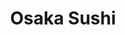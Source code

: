 ---
layout: place
title: "Osaka Sushi"
permalink: /pennsylvania/southampton/osaka-sushi.html
stateAbbr: PA
stateName: Pennsylvania
cityName: Southampton
seo:
  name: "Osaka Sushi"
  type: Restaurant
  links: http://www.osaka504.com/
description: "Osaka Sushi serves delicious sushi in Southampton, Pennsylvania. Try fresh Japanese dishes for a great dining experience. "
place_id: ChIJMwBvMWGsxokR7whFki24wWE
photos:
  - name: >-
      places/ChIJMwBvMWGsxokR7whFki24wWE/photos/AeeoHcLRb-IqCKylF7l7Mxfqeh5fHVRddCMMdrm-R-Aq-GIE0BMN1tbdHI8FryynhkalCgJ7bf0237F93kqzUu5ZnbMIx8isv5vqThsQfURhOgSZBX8pA33BuIY_eWFGme_qmMoi_5CAdD8ARqmACKdPuf6SVS7eoxPMYdoF1hofiJr3xDEAkJSE_0w6W4_CD_Aa6sWK69N5vIIWutEDn3bzlIW9ZIUnVLHS5zcV7e9MAH28T1CL4rt4aDQE5M3raQvXUxXLsfEZZDlCO9SvWi09DWyzxeh1yTLlOPp2d604z2eDM1T9CEn3l7vMf-r7XMntA777aWx-8Kys32CfOZMS0x2sxHZpv4xyCD9vjgyKtugvaPAkYq8X7bgESvIUmudw1RQJLGQ0fzniiOFVEoLn_k8UMrVWecwn1lY04bEZAjMEUcIJ
    widthPx: 4032
    heightPx: 3024
    authorAttributions:
      - displayName: peter hahn
        uri: https://maps.google.com/maps/contrib/101599331997505172916
        photoUri: >-
          https://lh3.googleusercontent.com/a-/ALV-UjVWmZZjRXN8uY5Ze4SmPqSvKiSHlsbHaMvjkNMrXk56thlg7TvePQ=s100-p-k-no-mo
    flagContentUri: >-
      https://www.google.com/local/imagery/report/?cb_client=maps_api_places.places_api&image_key=!1e10!2sCIHM0ogKEICAgICWjvzRmQE&hl=en-US
    googleMapsUri: >-
      https://www.google.com/maps/place//data=!3m4!1e2!3m2!1sCIHM0ogKEICAgICWjvzRmQE!2e10!4m2!3m1!1s0x89c6ac61316f0033:0x61c1b82d924508ef
  - name: >-
      places/ChIJMwBvMWGsxokR7whFki24wWE/photos/AeeoHcIuGQ1P4znBmWm5bJnZRItJ3G-14m_WGL8CF1nG0VpjF60ca67qXhnIgrCi4zr783YtH_-Uh_sXn9S1gszeZSJITDGzUL59O7LEPj-SPzdwN50bDI392dFqIoKoJguwmIpsWL-AxT8zUEdC8URGIEEEIY0_MHcEnUJmFanppXQqfteis3gplIthfUyXTZZ0SGwUevp6S7qFGGX4mByGdr5kU4M_GtK-UdznKLRMN3EsYtYUfypUWhkA8gc1U8ry_dDTNHEH_CzJKn8XkDhH6zot0no5BVLVYqzdW7FGxbVcqQ
    widthPx: 2268
    heightPx: 4032
    authorAttributions:
      - displayName: osaka504
        uri: https://maps.google.com/maps/contrib/115275672870154813616
        photoUri: >-
          https://lh3.googleusercontent.com/a/ACg8ocIY5C93AsaYqJfxy8vtOGxfT-ys9R48_jdbXMaGWI3ohFK4CA=s100-p-k-no-mo
    flagContentUri: >-
      https://www.google.com/local/imagery/report/?cb_client=maps_api_places.places_api&image_key=!1e10!2sAF1QipM_0ccnl-YB8gwykjSKjRMzuukcHMffnsLkSjdG&hl=en-US
    googleMapsUri: >-
      https://www.google.com/maps/place//data=!3m4!1e2!3m2!1sAF1QipM_0ccnl-YB8gwykjSKjRMzuukcHMffnsLkSjdG!2e10!4m2!3m1!1s0x89c6ac61316f0033:0x61c1b82d924508ef
  - name: >-
      places/ChIJMwBvMWGsxokR7whFki24wWE/photos/AeeoHcKYky6sbiOEVkHlnFy4yk0x0HjFJsW5M7R7IDfeN7YaArNymyOdbj9sogFnGaec8SRdBZCqBYeSHpJFbMx00VChLHMdbXuCtkBeBup2wklsSr2nmTMdDEkUy4UtHnp7Wq-LulyT7xg_kV1NcqNVn35ZYJYEqOOXLUpjb-PZuEMVJmedY9e4hWkPSRD8p2DLy84Kr7f1Cjt-jPbQsfBuL3zxQpCPkQ1JxSXkCeDtTu10k6tPWZgToos_Tmq_VeREnMf-VbULwtB78mjK2hPhonuJCW3gdujI0FDdeXhTHW4l-EAm6FVhn5cmszPlk8Qxty4RNWnFNJjKClCsauUuj2UdROxe2Mji7AFCoDLY4CDWnNKtC8SmlDFbstpLj4bTYJGitCLMVavfz_dw5af2rEVjZN9wmNO8oB1bZAJpl2z-1YrT
    widthPx: 4032
    heightPx: 3024
    authorAttributions:
      - displayName: AC 生活vlog
        uri: https://maps.google.com/maps/contrib/113554314402178204387
        photoUri: >-
          https://lh3.googleusercontent.com/a-/ALV-UjV2V30d1WjcyHmF1Oo-91g9X91MhqbFBn3wHoSkqYx3ntPhmdaH=s100-p-k-no-mo
    flagContentUri: >-
      https://www.google.com/local/imagery/report/?cb_client=maps_api_places.places_api&image_key=!1e10!2sCIHM0ogKEICAgIDRq9qrowE&hl=en-US
    googleMapsUri: >-
      https://www.google.com/maps/place//data=!3m4!1e2!3m2!1sCIHM0ogKEICAgIDRq9qrowE!2e10!4m2!3m1!1s0x89c6ac61316f0033:0x61c1b82d924508ef
  - name: >-
      places/ChIJMwBvMWGsxokR7whFki24wWE/photos/AeeoHcJEr5MqG_abPLzL0Er5rzLCkZH65cuBg2Y-vZnF7ZFIIi3l5WsuOdIhtaqJjDMYar8qXuLpNCbSUCTr0oXUKrP4Hky51yeIMr1vvZ97FfyyDLq-hqF4oQgOuCuaUYNWJEXRhZmt__4inqF2ke1EusZbAgySpoqsJ5F7Byt9zflSPX5uFx_-v7Bwd3mJILSFGQ2fHP0VGlRLKePVQJO32cb7H7wuG8oiaXEiLZ_MGY-Lhm4GhDOR9wXkqdlX4xqgMosyGfbMC9QRGxK2TDTwoKLlA5WbLerW6WSbfXo38yZe2s_tchOdu3SBpJysdpC2AJSNfbWW5x4UhH5z0r1klqI9n5WIPU44iXVAV5JsbdGZFhxEzOWj9FMi_NkmW8vrPm1RV9z0_zcqfPScuZp_OehhNceS50RKuiZKoo8oK2rZi5Q
    widthPx: 4000
    heightPx: 3000
    authorAttributions:
      - displayName: Maryna Perepelyuk
        uri: https://maps.google.com/maps/contrib/116639938934057517059
        photoUri: >-
          https://lh3.googleusercontent.com/a-/ALV-UjWi2_XNRRkOTrhGJH0EPgWE3PMBsGoycwzfuI8Zl_grAdedLxM=s100-p-k-no-mo
    flagContentUri: >-
      https://www.google.com/local/imagery/report/?cb_client=maps_api_places.places_api&image_key=!1e10!2sCIHM0ogKEICAgICz5PKkqgE&hl=en-US
    googleMapsUri: >-
      https://www.google.com/maps/place//data=!3m4!1e2!3m2!1sCIHM0ogKEICAgICz5PKkqgE!2e10!4m2!3m1!1s0x89c6ac61316f0033:0x61c1b82d924508ef
  - name: >-
      places/ChIJMwBvMWGsxokR7whFki24wWE/photos/AeeoHcKL4d12SiSuLfes9s64fTLyl5pIlg7dVBu7Ug0iWBwlepzSaGVZ1a2TbN7BA9p4R3mISu8TJF597fsUp_TPfX4Ll51IzfaUQbmGYidioRpieZh5vtTUgiYMYh3V2JIykRCK-cDB6YazV65CmbAF8fUoSRIVOoYdg3sc9xYkcQQ-HJQylLH6N3oHUs2o5_kMwMuaYuNTwILNroe8zUJtbozHbvIRyPXlyGhxYew4y8k4DpQoTY6RmjtbaiOMArHd1UKKISBCUea7XujzN-uQboCXTqybHrAlVfEcCZWEJzwZ9ppPFZVdvrBBk97U2ct40BA7YSjq-_KSFZxcUkpbPNXyjs6cOMA5QKjq_yDmLoRT6-p0XXbjBVfe0bkXjjXVUhmjvMcWM5yp9YIsUXBEI8vGfEAa9KPxMBQIk6LyEdVCkR8
    widthPx: 1824
    heightPx: 3264
    authorAttributions:
      - displayName: Debra Dietz-Bergstrasser (Debbie)
        uri: https://maps.google.com/maps/contrib/115297654251535002989
        photoUri: >-
          https://lh3.googleusercontent.com/a/ACg8ocKggJ57pfQq_KouaEjqnRlxdlc64KNfvcB2_Nkb1bQlgKQ1XHuf=s100-p-k-no-mo
    flagContentUri: >-
      https://www.google.com/local/imagery/report/?cb_client=maps_api_places.places_api&image_key=!1e10!2sCIHM0ogKEICAgICcwu2H4QE&hl=en-US
    googleMapsUri: >-
      https://www.google.com/maps/place//data=!3m4!1e2!3m2!1sCIHM0ogKEICAgICcwu2H4QE!2e10!4m2!3m1!1s0x89c6ac61316f0033:0x61c1b82d924508ef
  - name: >-
      places/ChIJMwBvMWGsxokR7whFki24wWE/photos/AeeoHcLCgrMQoE3pDyk7H2daLmbUM9f3kiEh7IISCFCOdabyU6HmcEFIBlCtq9-oKj9KdA11cE5kCil7RP6WjzigPyTLju92Lq9w5Nep8yIKWmuRPkuzOxL-vTQbvs0GhZlCz33RDOax9wgGH8sakTNmMP3Qw3Gzjn6wdPp_vu9mIWQ64ZK_0-ylink0WdRHLOsjwr9InsS0_HAwkhFG1xhHTky74zNnG1qYEp01OXwJ7bFHbKdnHjVdjVUQFtyc6GeJtM346oo_8EWQAXlqvSnwiYNRODrDBDISic9_xmr2T_IPc1J-TI5w67xRVo0tNR0P6TzAhOhwhB6RmYw4p3-UcM1wT4Q_FQegQBZ4SEHCR9Z0kKNTV3UWxoazoKFz6GOe0eFa-1YnyCEoVAcuUDfNS7gx6i8cYsZ2C1S8Pce50juSodwN
    widthPx: 2991
    heightPx: 1999
    authorAttributions:
      - displayName: Maria Nishporenko
        uri: https://maps.google.com/maps/contrib/114108011265059938460
        photoUri: >-
          https://lh3.googleusercontent.com/a-/ALV-UjUwICVTPONziF3Y0KXQWh1D2W5bLv5_b0_aJGerFcW0ykopyu3rVA=s100-p-k-no-mo
    flagContentUri: >-
      https://www.google.com/local/imagery/report/?cb_client=maps_api_places.places_api&image_key=!1e10!2sCIHM0ogKEICAgIC_wfn4kQE&hl=en-US
    googleMapsUri: >-
      https://www.google.com/maps/place//data=!3m4!1e2!3m2!1sCIHM0ogKEICAgIC_wfn4kQE!2e10!4m2!3m1!1s0x89c6ac61316f0033:0x61c1b82d924508ef
  - name: >-
      places/ChIJMwBvMWGsxokR7whFki24wWE/photos/AeeoHcKpW2PtjbaZGRGpKHHn-W2Db00gHwgxlhYevGiunAVyaQuBCYljlNpc7yTlLURN65LvpzDUR1OZEUyQ199JlWk0z-eFS_Gd5igIAQlHg7rYJQATK7wTAC9Y1RvKOb-btGfOcaQbBvnsgtmEHceu3lJDgBASMziyVPVlBOeIWZtZHvDu6keGZz2lr7Alg4UOqIEbqfjysrwQXmi5IJmoDsXgxtCkPXz62qWt5ZgVvbhzRv0GsQhqNcSV4UXYb48iqGe4yFfitTzxWyesHa2sbRCWaYUPpzf9Ma3ZLHlbr3RwAgVpM_W78lByK8sRsxJeFdLK-Ltek6Q0JlTaphMoO4caZQqrCnaaIhWiDAZJxe-5k_oJBFFEX5ZM9-w8BUpCHnTpNgMIk_0IBv9B9o80648u2HuCTj8N6nPdDNp5txQ
    widthPx: 3000
    heightPx: 4000
    authorAttributions:
      - displayName: Chuck Harris
        uri: https://maps.google.com/maps/contrib/110506937960220577112
        photoUri: >-
          https://lh3.googleusercontent.com/a/ACg8ocJWI-K1RjskcrrHD0njkTIHrQdKWIqdL_6ulgFowUn5r30zTNlA=s100-p-k-no-mo
    flagContentUri: >-
      https://www.google.com/local/imagery/report/?cb_client=maps_api_places.places_api&image_key=!1e10!2sCIHM0ogKEICAgICWk5H2Dg&hl=en-US
    googleMapsUri: >-
      https://www.google.com/maps/place//data=!3m4!1e2!3m2!1sCIHM0ogKEICAgICWk5H2Dg!2e10!4m2!3m1!1s0x89c6ac61316f0033:0x61c1b82d924508ef
  - name: >-
      places/ChIJMwBvMWGsxokR7whFki24wWE/photos/AeeoHcLTgrDkcOEtsJNf5uuEded9tlcvfjRnINo6DicmzqfRtU5QxcSGSWo522VFuREiFKc3Vs3khxRRbsweiNYyH1lfMGfNUpBjw9-8r6Q6Xm6bv5CcS8lEBuAEkaP0ltBkqSkOzT_5mcbpPvVecJ9B3LVk4wPQztspL9_Ba8hN5W3FZC0OX4fAqZ4s66miSCyQX_hwfjH3SKLxDHxXH4PX33K51xw5SN2HaiICgk3RwF5IUC7XBXWuAUWhgxeQI8YaMwoXJqYhkIHnoimLzxzFVsXLlu38mI9bLfdlu-Q4eHAeaazfLGUGggyrOS7jmHD0H9S3RPmtvF2FjuUKDyZ4Kl_n3TpHx4q627fUq4MRMUPrfnbWAuktAh1T_p1B7_jnVnPdoq2uR62dPhdT4a0aoloHEfN1WhFOpfDNTMY_tdcruw
    widthPx: 4800
    heightPx: 2700
    authorAttributions:
      - displayName: Angela Argenti
        uri: https://maps.google.com/maps/contrib/101703902777615084290
        photoUri: >-
          https://lh3.googleusercontent.com/a-/ALV-UjVNhZfsrZC0yC_mnJsmk0Oz2s3whC6Cv8r2SsBcR0RmTBuI2fg=s100-p-k-no-mo
    flagContentUri: >-
      https://www.google.com/local/imagery/report/?cb_client=maps_api_places.places_api&image_key=!1e10!2sCIHM0ogKEICAgICEhsWLbQ&hl=en-US
    googleMapsUri: >-
      https://www.google.com/maps/place//data=!3m4!1e2!3m2!1sCIHM0ogKEICAgICEhsWLbQ!2e10!4m2!3m1!1s0x89c6ac61316f0033:0x61c1b82d924508ef
  - name: >-
      places/ChIJMwBvMWGsxokR7whFki24wWE/photos/AeeoHcK1RmkGxC6MKN4gqCxv57cSacGqROWIZXn8dabNXUT2PY4jLclAFghIbhDUeqmGY5r53sGNqMFz6fEAtQKUWjHxVZqxFlqQs8_3sgBzCJOZRsB06evlG_6UDVBAeGgJBywnAbKto9gES44Mln3BXwvL-rqENUsDPUTlQ1ujkuvBzhAvXujUkUovxM-dagikqTToCbBZWYtT95q3JG63u0zO0raxJCb2HFWwNM4tj_3SH3pyzo3_6VJwjfOYTEKRJbxoOAvnRZx7-BngHA3FA1cDyW7fNm8hiMzneGPRBOXXwWSOl5TUc9gel7tnT3-emQpMYA9mk6Vj052aDb7oMiUh10nXAGQnYHgK6YCf5rmJ052K7i_DcBPU0jCZrVZRTX8yggomKEg_oN4Qs-k0YXmLBsojd3Xi71kmxZ5gNys8V-k
    widthPx: 4000
    heightPx: 3000
    authorAttributions:
      - displayName: A A
        uri: https://maps.google.com/maps/contrib/115756857804919134339
        photoUri: >-
          https://lh3.googleusercontent.com/a/ACg8ocIyhCIs3xYh1Ajl-YJnLQMDpgBz64yeByKpMmRYyJJKeHsMliQQ=s100-p-k-no-mo
    flagContentUri: >-
      https://www.google.com/local/imagery/report/?cb_client=maps_api_places.places_api&image_key=!1e10!2sCIHM0ogKEICAgID_5cym1AE&hl=en-US
    googleMapsUri: >-
      https://www.google.com/maps/place//data=!3m4!1e2!3m2!1sCIHM0ogKEICAgID_5cym1AE!2e10!4m2!3m1!1s0x89c6ac61316f0033:0x61c1b82d924508ef
  - name: >-
      places/ChIJMwBvMWGsxokR7whFki24wWE/photos/AeeoHcJ4bhmzaI6hdl6rV718vv47xz6P5_Js9M9gfCJ71oe4nzTMbM3q2PB86_Sar-RRCEA7NHW-mkYJhmZLfCxY2ntQQl0tB9O967PjdcivkQq5I1gF6PVM6mMp2PFoleOVOM3ZlwvukpphBX6ZnzBuNA4G0lssIe22O25lrB_ag32hv9baCHNzX9nbzZwQ4x9rtOwq8PH3wNJJifTsqx918cuYnd4zA33dcmadmX9q-J6izjuMTwSLYQ0RDBoUWRahKj_E3LNrB04ajexD720RYgt8kUrMrnXm9BOvLu6WcE_WrdekMFB-co-W_w3AuEPR4NljwrtlH2P0dwJa5ijFuJFGpE5A2eR_0A7VP9Dn4_3xZLFqAC0Ec5FpPsyToT9SM28NV0y1lqVbmKXrO10wlMbNTUolF6-bB-q66ub5aaldr_Is
    widthPx: 4000
    heightPx: 3000
    authorAttributions:
      - displayName: Chuck Harris
        uri: https://maps.google.com/maps/contrib/110506937960220577112
        photoUri: >-
          https://lh3.googleusercontent.com/a/ACg8ocJWI-K1RjskcrrHD0njkTIHrQdKWIqdL_6ulgFowUn5r30zTNlA=s100-p-k-no-mo
    flagContentUri: >-
      https://www.google.com/local/imagery/report/?cb_client=maps_api_places.places_api&image_key=!1e10!2sCIHM0ogKEICAgICWk5GO0AE&hl=en-US
    googleMapsUri: >-
      https://www.google.com/maps/place//data=!3m4!1e2!3m2!1sCIHM0ogKEICAgICWk5GO0AE!2e10!4m2!3m1!1s0x89c6ac61316f0033:0x61c1b82d924508ef
address: 504 Second Street Pike, Southampton, PA 18966, USA
street: 504 Second Street Pike
city: Southampton
state: PA
zip: '18966'
country: USA
neighborhood: Southampton
latitude: '40.170424'
longitude: '-75.046216'
accessibility_options:
  wheelchairAccessibleParking: true
  wheelchairAccessibleEntrance: true
  wheelchairAccessibleRestroom: true
  wheelchairAccessibleSeating: true
business_status: OPERATIONAL
name: Osaka Sushi
google_maps_links:
  directionsUri: >-
    https://www.google.com/maps/dir//''/data=!4m7!4m6!1m1!4e2!1m2!1m1!1s0x89c6ac61316f0033:0x61c1b82d924508ef!3e0
  placeUri: https://maps.google.com/?cid=7044113798051203311
  writeAReviewUri: >-
    https://www.google.com/maps/place//data=!4m3!3m2!1s0x89c6ac61316f0033:0x61c1b82d924508ef!12e1
  reviewsUri: >-
    https://www.google.com/maps/place//data=!4m4!3m3!1s0x89c6ac61316f0033:0x61c1b82d924508ef!9m1!1b1
  photosUri: >-
    https://www.google.com/maps/place//data=!4m3!3m2!1s0x89c6ac61316f0033:0x61c1b82d924508ef!10e5
primary_type: Sushi Restaurant
opening_hours:
  regular: null
  current: null
secondary_opening_hours:
  regular:
    weekdayDescriptions: null
    type: null
  current:
    weekdayDescriptions: null
    type: null
phone: (215) 942-8802
price_level: PRICE_LEVEL_INEXPENSIVE
price_range: $10 &ndash; $20
rating: '4.4'
rating_count: 215
website: http://www.osaka504.com/
reviews: null
parking_options: null
payment_options: null
allow_dogs: null
curbside_pickup: null
delivery: null
dine_in: null
good_for_children: null
good_for_groups: null
good_for_sports: null
live_music: null
menu_for_children: null
outdoor_seating: null
reservable: null
restroom: null
serves_beer: null
serves_breakfast: null
serves_brunch: null
serves_cocktails: null
serves_coffee: null
serves_dinner: null
serves_dessert: null
serves_lunch: null
serves_vegetarian_food: null
serves_wine: null
takeout: null
summary: null

---